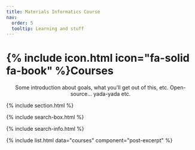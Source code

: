 ```yaml
---
title: Materials Informatics Course
nav:
  order: 5
  tooltip: Learning and stuff
---
```


# {% include icon.html icon="fa-solid fa-book" %}Courses

<div style="text-align: center;">
Some introduction about goals, what you'll get out of this, etc. Open-source... yada-yada etc.
</div>

{% include section.html %}

{% include search-box.html %}

{% include search-info.html %}

{% include list.html data="courses" component="post-excerpt" %}
